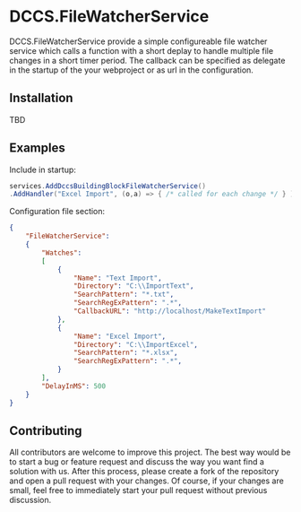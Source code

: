 # DCCS.FileWatcherService
DCCS.FileWatcherService provide a simple configureable file watcher service which calls a function with a short deplay to handle multiple file changes in a short timer period. The callback can be specified as delegate in the startup of the your webproject or as url in the configuration.

## Installation

TBD

## Examples

Include in startup:
```csharp
services.AddDccsBuildingBlockFileWatcherService()
.AddHandler("Excel Import", (o,a) => { /* called for each change */ } )
```

Configuration file section:
```json
{
    "FileWatcherService": 
    {
        "Watches":
        [ 
            {
                "Name": "Text Import",
                "Directory": "C:\\ImportText",
                "SearchPattern": "*.txt",
                "SearchRegExPattern": ".*",
                "CallbackURL": "http://localhost/MakeTextImport"
            },
            {
                "Name": "Excel Import",
                "Directory": "C:\\ImportExcel",
                "SearchPattern": "*.xlsx",
                "SearchRegExPattern": ".*",
            }
        ],        
        "DelayInMS": 500 
    }
}
```

## Contributing
All contributors are welcome to improve this project. The best way would be to start a bug or feature request and discuss the way you want find a solution with us.
After this process, please create a fork of the repository and open a pull request with your changes. Of course, if your changes are small, feel free to immediately start your pull request without previous discussion. 
